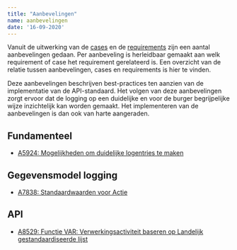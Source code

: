 ```yaml
---
title: "Aanbevelingen"
name: aanbevelingen
date: '16-09-2020'
---
```


Vanuit de uitwerking van de [cases](./ontwerpcases.md) en de [requirements](./requirements.md) zijn een aantal aanbevelingen gedaan. Per aanbeveling is herleidbaar gemaakt aan welk requirement of case het requirement gerelateerd is. Een overzicht van de relatie tussen aanbevelingen, cases en requirements is hier te vinden.

Deze aanbevelingen beschrijven best-practices ten aanzien van de implementatie van de API-standaard. Het volgen van deze aanbevelingen zorgt ervoor dat de logging op een duidelijke en voor de burger begrijpelijke wijze inzichtelijk kan worden gemaakt. Het implementeren van de aanbevelingen is dan ook van harte aangeraden. 

## Fundamenteel
- [A5924: Mogelijkheden om duidelijke logentries te maken](./artefacten/5924.md)

## Gegevensmodel logging
- [A7838: Standaardwaarden voor Actie](./artefacten/7838.md)

## API
- [A8529: Functie VAR: Verwerkingsactiviteit baseren op Landelijk gestandaardiseerde lijst](./artefacten/8529.md)

